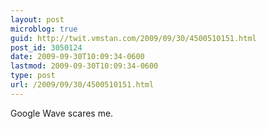 ```yaml
---
layout: post
microblog: true
guid: http://twit.vmstan.com/2009/09/30/4500510151.html
post_id: 3050124
date: 2009-09-30T10:09:34-0600
lastmod: 2009-09-30T10:09:34-0600
type: post
url: /2009/09/30/4500510151.html
---
```

Google Wave scares me.
